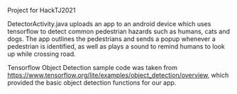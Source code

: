 Project for HackTJ2021

DetectorActivity.java uploads an app to an android device which uses tensorflow to detect common pedestrian hazards such as humans, cats and dogs. The app outlines the pedestrians and sends a popup whenever a pedestrian is identified, as well as plays a sound to remind humans to look up while crossing road.

Tensorflow Object Detection sample code was taken from https://www.tensorflow.org/lite/examples/object_detection/overview, which provided the basic object detection functions for our app. 
